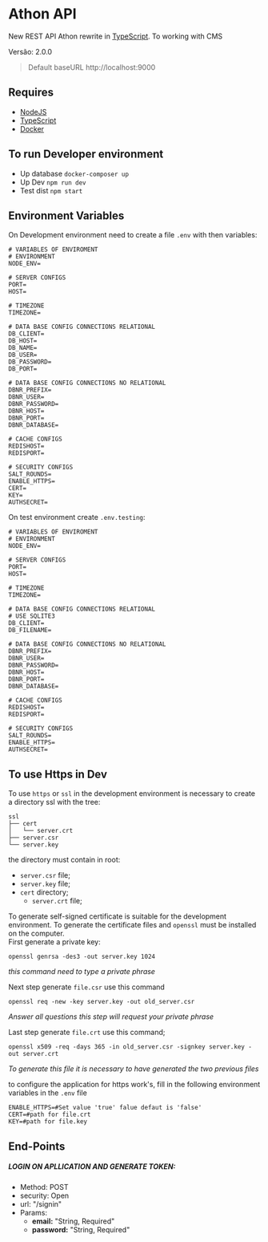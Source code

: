 # Athon API 

New REST API Athon rewrite in [TypeScript](https://www.typescriptlang.org/docs/home.html).
To working with CMS

Versão: 2.0.0

> Default baseURL http://localhost:9000

## Requires

* [NodeJS](https://nodejs.org/en/docs/)
* [TypeScript](https://www.typescriptlang.org/docs/home.html)
* [Docker](https://www.docker.com/products/docker-hub)

## To run Developer environment

* Up database ```docker-composer up```
* Up Dev ```npm run dev```
* Test dist ```npm start```

## Environment Variables 

On Development environment need to create a file `.env` with then variables:
```.dotenv
# VARIABLES OF ENVIROMENT
# ENVIRONMENT
NODE_ENV=

# SERVER CONFIGS
PORT=
HOST=

# TIMEZONE
TIMEZONE=

# DATA BASE CONFIG CONNECTIONS RELATIONAL
DB_CLIENT=
DB_HOST=
DB_NAME=
DB_USER=
DB_PASSWORD=
DB_PORT=

# DATA BASE CONFIG CONNECTIONS NO RELATIONAL
DBNR_PREFIX=
DBNR_USER=
DBNR_PASSWORD=
DBNR_HOST=
DBNR_PORT=
DBNR_DATABASE=

# CACHE CONFIGS
REDISHOST=
REDISPORT=

# SECURITY CONFIGS
SALT_ROUNDS=
ENABLE_HTTPS=
CERT=
KEY=
AUTHSECRET=
```
On test environment create ```.env.testing```:
```.dotenv
# VARIABLES OF ENVIROMENT
# ENVIRONMENT
NODE_ENV=

# SERVER CONFIGS
PORT=
HOST=

# TIMEZONE
TIMEZONE=

# DATA BASE CONFIG CONNECTIONS RELATIONAL
# USE SQLITE3
DB_CLIENT=
DB_FILENAME=

# DATA BASE CONFIG CONNECTIONS NO RELATIONAL
DBNR_PREFIX=
DBNR_USER=
DBNR_PASSWORD=
DBNR_HOST=
DBNR_PORT=
DBNR_DATABASE=

# CACHE CONFIGS
REDISHOST=
REDISPORT=

# SECURITY CONFIGS
SALT_ROUNDS=
ENABLE_HTTPS=
AUTHSECRET=
```
## To use Https in Dev

To use ```https``` or ```ssl``` in the development environment is necessary to create a 
directory ssl with the tree:

```tree
ssl
├── cert
│   └── server.crt
├── server.csr
└── server.key
```

the directory must contain in root:
* ```server.csr``` file;
* ```server.key``` file;
* ```cert``` directory;
	* ```server.crt``` file;
	
To generate self-signed certificate is suitable for the development environment. To generate the certificate files and ``openssl`` must be installed on the computer.  
First generate a private key:
```shell
openssl genrsa -des3 -out server.key 1024
```
_this command need to type a private phrase_

Next step generate ``file.csr`` use this command

```shell
openssl req -new -key server.key -out old_server.csr
```
_Answer all questions this step will request your private phrase_

Last step generate ``file.crt`` use this command;

```shell
openssl x509 -req -days 365 -in old_server.csr -signkey server.key -out server.crt
```
_To generate this file it is necessary to have generated the two previous files_

to configure the application for https work's, fill in the following environment variables in the ``.env`` file
```dotenv
ENABLE_HTTPS=#Set value 'true' falue defaut is 'false'
CERT=#path for file.crt
KEY=#path for file.key
```

## End-Points

##### LOGIN ON APLLICATION AND GENERATE TOKEN: ###
* Method: POST
* security: Open
* url: "/signin"
* Params:
	* **email:** "String, Required"
	* **password:** "String, Required"


